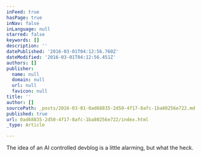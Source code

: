 ```yaml
---
inFeed: true
hasPage: true
inNav: false
inLanguage: null
starred: false
keywords: []
description: ''
datePublished: '2016-03-01T04:12:56.760Z'
dateModified: '2016-03-01T04:12:56.451Z'
authors: []
publisher:
  name: null
  domain: null
  url: null
  favicon: null
title: ''
author: []
sourcePath: _posts/2016-03-01-0ad68835-2d50-4f17-8afc-1ba80256e722.md
published: true
url: 0ad68835-2d50-4f17-8afc-1ba80256e722/index.html
_type: Article

---
```

The idea of an AI controlled devblog is a little alarming, but what the heck.